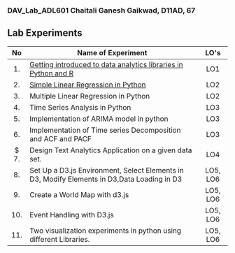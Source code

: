 ### DAV_Lab_ADL601 Chaitali Ganesh Gaikwad, D11AD, 67

## Lab Experiments
| No | Name of Experiment | LO's |
| :--: | ------------------ | :----: |
| 1. | [Getting introduced to data analytics libraries in Python and R](https://github.com/chaitali-gaikwad/DAV_Lab_ADL601/blob/main/Experiments/67_Chaitali_Exp1.ipynb)| LO1 |
| 2. | [Simple Linear Regression in Python](https://github.com/chaitali-gaikwad/DAV_Lab_ADL601/blob/main/Experiments/67_Chaitali_Exp2.ipynb)| LO2 |
| 3. | Multiple Linear Regression in Python | LO2 |
| 4. | Time Series Analysis in Python | LO3 |
| 5. | Implementation of ARIMA model in python | LO3 |
| 6. | Implementation of Time series Decomposition and ACF and PACF | LO3 |
| $ 7. | Design Text Analytics Application on a given data set. | LO4 |
| 8. | Set Up a D3.js Environment, Select Elements in D3, Modify Elements in D3,Data Loading in D3 | LO5, LO6 |
| 9. | Create a World Map with d3.js |LO5, LO6 | 
| 10. | Event Handling with D3.js | LO5, LO6 |
| 11. | Two visualization experiments in python using different Libraries. | LO5, LO6 |
